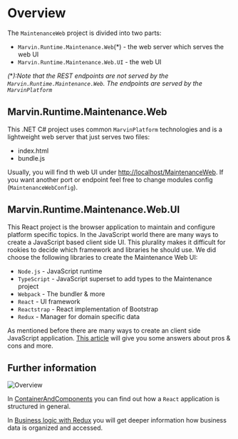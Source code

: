 # Overview

The `MaintenanceWeb` project is divided into two parts:

- `Marvin.Runtime.Maintenance.Web`(*) - the web server which serves the web UI
- `Marvin.Runtime.Maintenance.Web.UI` - the web UI

*(***):Note that the REST endpoints are not served by the `Marvin.Runtime.Maintenance.Web`. The endpoints are served by the `MarvinPlatform`*

## Marvin.Runtime.Maintenance.Web

This .NET C# project uses common `MarvinPlatform` technologies and is a lightweight web server that just serves two files:

- index.html
- bundle.js

Usually, you will find th web UI under [http://localhost/MaintenanceWeb](http://localhost/MaintenanceWeb). If you want another port or endpoint feel free to change modules config (`MaintenanceWebConfig`).

## Marvin.Runtime.Maintenance.Web.UI

This React project is the browser application to maintain and configure platform specific topics. In the JavaScript world there are many ways to create a JavaScript based client side UI. This plurality makes it difficult for rookies to decide which framework and libraries he should use. We did choose the following libraries to create the Maintenance Web UI:

- `Node.js` - JavaScript runtime
- `TypeScript` - JavaScript superset to add types to the Maintenance project
- `Webpack` - The bundler & more
- `React` - UI framework
- `Reactstrap` - React implementation of Bootstrap
- `Redux` - Manager for domain specific data

As mentioned before there are many ways to create an client side JavaScript application. [This article](xref:Decisions) will give you some answers about pros & cons and more.

## Further information

![Overview](/articles/architecture/images/Overview.png "Overview")

In [ContainerAndComponents](xref:ContainerAndComponents) you can find out how a `React` application is structured in general.

In [Business logic with Redux](xref:BusinessLogicWithRedux) you will get deeper information how business data is organized and accessed.